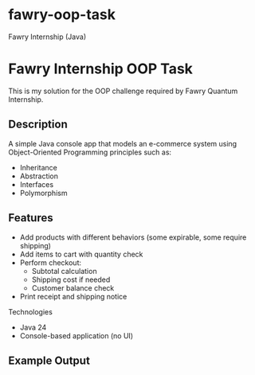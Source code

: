 # fawry-oop-task
Fawry Internship (Java)

# Fawry Internship OOP Task

This is my solution for the OOP challenge required by Fawry Quantum Internship.

## Description
A simple Java console app that models an e-commerce system using Object-Oriented Programming principles such as:
- Inheritance
- Abstraction
- Interfaces
- Polymorphism

## Features
- Add products with different behaviors (some expirable, some require shipping)
- Add items to cart with quantity check
- Perform checkout:
  - Subtotal calculation
  - Shipping cost if needed
  - Customer balance check
- Print receipt and shipping notice

 Technologies
- Java 24
- Console-based application (no UI)

## Example Output


